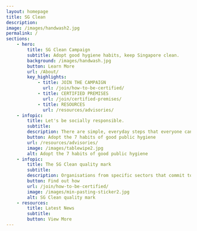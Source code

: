 ```yaml
---
layout: homepage
title: SG Clean
description: 
image: /images/handwash2.jpg
permalink: /
sections:
    - hero:
        title: SG Clean Campaign
        subtitle: Adopt good hygiene habits, keep Singapore clean.
        background: /images/handwash.jpg
        button: Learn More
        url: /About/
        key_highlights:
            - title: JOIN THE CAMPAIGN
              url: /join/how-to-be-certified/
            - title: CERTIFIED PREMISES
              url: /join/certified-premises/
            - title: RESOURCES
              url: /resources/advisories/
    - infopic:
        title: Let's be socially responsible.
        subtitle:  
        description: There are simple, everyday steps that everyone can take to improve our hygiene standards.
        button: Adopt the 7 habits of good public hygiene
        url: /resources/advisories/
        image: /images/tablewipe2.jpg
        alt: Adopt the 7 habits of good public hygiene
    - infopic:
        title: The SG Clean quality mark
        subtitle:
        description: Organisations from specific sectors that commit to upholding good sanitation and hygiene practices can be assessed and certified with the SG Clean quality mark.
        button: Find out how
        url: /join/how-to-be-certified/
        image: /images/min-pasting-sticker2.jpg
        alt: SG Clean quality mark
    - resources:
        title: Latest News
        subtitle:
        button: View More
---
```

